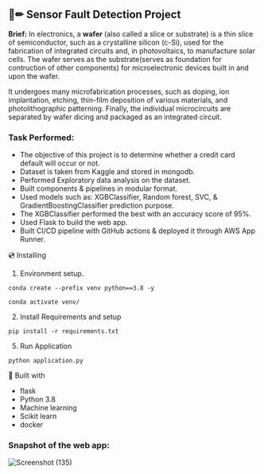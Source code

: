 ## 📄✏ Sensor Fault Detection Project
**Brief:** In electronics, a **wafer** (also called a slice or substrate) is a thin slice of semiconductor, such as a crystalline silicon (c-Si), used for the fabrication of integrated circuits and, in photovoltaics, to manufacture solar cells. The wafer serves as the substrate(serves as foundation for contruction of other components) for microelectronic devices built in and upon the wafer. 

It undergoes many microfabrication processes, such as doping, ion implantation, etching, thin-film deposition of various materials, and photolithographic patterning. Finally, the individual microcircuits are separated by wafer dicing and packaged as an integrated circuit.

#### 
### Task Performed:
* The objective of this project is to determine whether a credit card default will occur or not.
* Dataset is taken from Kaggle and stored in mongodb.
* Performed Exploratory data analysis on the dataset.
* Built components & pipelines in modular format. 
* Used models such as: XGBClassifier, Random forest, SVC, & GradientBoostingClassifier prediction purpose.
* The XGBClassifier performed the best with an accuracy score of 95%.
* Used Flask to build the web app.
* Built CI/CD pipeline with GitHub actions & deployed it through AWS App Runner.


💿 Installing
1. Environment setup.
```
conda create --prefix venv python==3.8 -y
```
```
conda activate venv/
````
2. Install Requirements and setup
```
pip install -r requirements.txt
```
5. Run Application
```
python application.py
```

🔧 Built with
- flask
- Python 3.8
- Machine learning
- Scikit learn
- docker

### Snapshot of the web app:
![Screenshot (135)](https://github.com/AnonymousSurya/Wafer_Fault_Detection/assets/76435009/e89abb03-6758-4c8a-9b46-ad88e4402f64)

